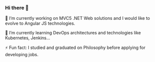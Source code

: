 ### Hi there 👋

🔭 I’m currently working on MVC5 .NET Web solutions and I would like to evolve to Angular JS technologies.

🌱 I’m currently learning DevOps architectures and technologies like Kubernetes, Jenkins... 

⚡ Fun fact: I studied and graduated on Philosophy before applying for developing jobs.

<!--
**JoseAntonioParedes/JoseAntonioParedes** is a ✨ _special_ ✨ repository because its `README.md` (this file) appears on your GitHub profile.

Here are some ideas to get you started:

- 🔭 I’m currently working on ...
- 🌱 I’m currently learning ...
- 👯 I’m looking to collaborate on ...
- 🤔 I’m looking for help with ...
- 💬 Ask me about ...
- 📫 How to reach me: ...
- 😄 Pronouns: ...
- ⚡ Fun fact: ...
-->
